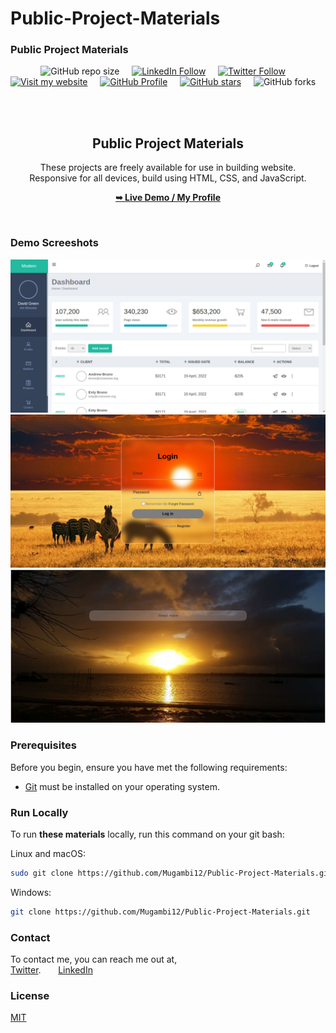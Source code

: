 # Public-Project-Materials
### Public Project Materials

<div align="center">
  
  ![GitHub repo size](https://img.shields.io/github/repo-size/Mugambi12/Public-Project-Materials) &nbsp; &nbsp;
  [![LinkedIn Follow](https://img.shields.io/badge/LinkedIn-Follow-blue)](https://www.linkedin.com/in/silasmugambi/) &nbsp; &nbsp;
  [![Twitter Follow](https://img.shields.io/twitter/follow/MugambiMungiria?style=social)](https://twitter.com/intent/follow?screen_name=mugambimungiria) &nbsp; &nbsp;
  [![Visit my website](https://img.shields.io/badge/Visit%20my%20website-Here-brightgreen)](https://silasmugambi.pages.dev) &nbsp; &nbsp;
  [![GitHub Profile](https://img.shields.io/github/followers/Mugambi12?style=social)](https://github.com/Mugambi12) &nbsp; &nbsp;
  [![GitHub stars](https://img.shields.io/github/stars/Mugambi12/Public-Project-Materials?style=social)](https://github.com/Mugambi12/Public-Project-Materials) &nbsp; &nbsp;
  ![GitHub forks](https://img.shields.io/github/forks/Mugambi12/Public-Project-Materials?style=social) &nbsp; &nbsp;

  <br />
  <br />

  <h2 align="center">Public Project Materials</h2>

  These projects are freely available for use in building website.<br />Responsive for all devices, build using HTML, CSS, and JavaScript.

  <a href="https://github.com/Mugambi12"><strong>➥ Live Demo / My Profile</strong></a>

</div>

<br />

### Demo Screeshots

![Admin Dashboard Desktop Demo](./README-Images/AdminDashboard.png "Desktop Demo")
![Login Page Desktop Demo](./README-Images/LoginPage.png "Desktop Demo")
![ReadMore Desktop Demo](./README-Images/ReadMore.png "Desktop Demo")

### Prerequisites

Before you begin, ensure you have met the following requirements:

* [Git](https://git-scm.com/downloads "Download Git") must be installed on your operating system.

### Run Locally

To run **these materials** locally, run this command on your git bash:

Linux and macOS:

```bash
sudo git clone https://github.com/Mugambi12/Public-Project-Materials.git
```

Windows:

```bash
git clone https://github.com/Mugambi12/Public-Project-Materials.git
```

### Contact

To contact me, you can reach me out at,<br />
 [Twitter](https://www.twitter.com/mugambimungiria). &nbsp; &nbsp; &nbsp;
 [LinkedIn](https://www.linkedin.com/in/silasmugambi)

### License

[MIT](https://choosealicense.com/licenses/mit/)

